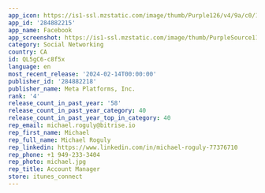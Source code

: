 ```yaml
---
app_icon: https://is1-ssl.mzstatic.com/image/thumb/Purple126/v4/9a/c0/17/9ac01784-0889-c761-5331-da3328a76420/Icon-Production-0-0-1x_U007emarketing-0-7-0-85-220.png/1024x1024bb.png
app_id: '284882215'
app_name: Facebook
app_screenshot: https://is1-ssl.mzstatic.com/image/thumb/PurpleSource116/v4/1e/75/3f/1e753fba-751d-53a8-aa9f-6e27e3c1c2da/8ec56420-598d-414d-932c-ca0d460f95ef_iOS-6.5-Home.png/1284x2778bb.png
category: Social Networking
country: CA
id: QL5gC6-c8f5x
language: en
most_recent_release: '2024-02-14T00:00:00'
publisher_id: '284882218'
publisher_name: Meta Platforms, Inc.
rank: '4'
release_count_in_past_year: '58'
release_count_in_past_year_category: 40
release_count_in_past_year_top_in_category: 40
rep_email: michael.roguly@bitrise.io
rep_first_name: Michael
rep_full_name: Michael Roguly
rep_linkedin: https://www.linkedin.com/in/michael-roguly-77376710
rep_phone: +1 949-233-3404
rep_photo: michael.jpg
rep_title: Account Manager
store: itunes_connect
---
```


